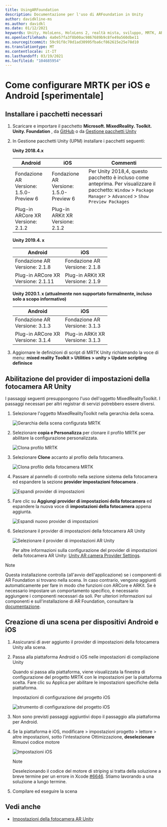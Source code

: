 ```yaml
---
title: UsingARFoundation
description: Documentazione per l'uso di ARFoundation in Unity
author: davidkline-ms
ms.author: davidkl
ms.date: 01/12/2021
keywords: Unity, HoloLens, HoloLens 2, realtà mista, sviluppo, MRTK, AR core, AR Kit
ms.openlocfilehash: 4a0e57fa3f8b00ac9867689b9c8fe49a560dbe11
ms.sourcegitcommit: 59c91f8c70d1ad30995fba6cf862615e25e78d10
ms.translationtype: MT
ms.contentlocale: it-IT
ms.lasthandoff: 03/19/2021
ms.locfileid: "104685954"
---
```

# <a name="how-to-configure-mrtk-for-ios-and-android-experimental"></a>Come configurare MRTK per iOS e Android [sperimentale]

## <a name="install-required-packages"></a>Installare i pacchetti necessari

1. Scaricare e importare il pacchetto **Microsoft. MixedReality. Toolkit. Unity. Foundation** , da [GitHub](https://github.com/microsoft/MixedRealityToolkit-Unity/releases/tag/v2.3.0) o da [Gestione pacchetti Unity](../../configuration/usingupm.md)

1. In Gestione pacchetti Unity (UPM) installare i pacchetti seguenti:

    **Unity 2018.4.x**

    | **Android** | **iOS** | Commenti |
    | --- | --- | --- |
    | Fondazione AR  <br/> Versione: 1.5.0-Preview 6 | Fondazione AR  <br/> Versione: 1.5.0-Preview 6 | Per Unity 2018,4, questo pacchetto è incluso come anteprima. Per visualizzare il pacchetto: `Window` > `Package Manager` > `Advanced` > `Show Preview Packages` |
    | Plug-in ARCore XR <br/> Versione: 2.1.2 | Plug-in ARKit XR <br/> Versione: 2.1.2 | |

    **Unity 2019.4. x**

    | **Android** | **iOS** |
    | --- | --- |
    | Fondazione AR  <br/> Versione: 2.1.8 |  Fondazione AR  <br/> Versione: 2.1.8 |
    | Plug-in ARCore XR <br/> Versione: 2.1.11 | Plug-in ARKit XR <br/> Versione: 2.1.9 |

    **Unity 2020.1. x (attualmente non supportato formalmente, incluso solo a scopo informativo)**

    | **Android** | **iOS** |
    | --- | --- |
    | Fondazione AR  <br/> Versione: 3.1.3 |  Fondazione AR  <br/> Versione: 3.1.3 |
    | Plug-in ARCore XR <br/> Versione: 3.1.4 | Plug-in ARKit XR <br/> Versione: 3.1.3 |

1. Aggiornare le definizioni di script di MRTK Unity richiamando la voce di menu: **mixed reality Toolkit > Utilities > unity > Update scripting definisce**

## <a name="enabling-the-unity-ar-camera-settings-provider"></a>Abilitazione del provider di impostazioni della fotocamera AR Unity

I passaggi seguenti presuppongono l'uso dell'oggetto MixedRealityToolkit. I passaggi necessari per altri registrar di servizi potrebbero essere diversi.

1. Selezionare l'oggetto MixedRealityToolkit nella gerarchia della scena.

    ![Gerarchia della scena configurata MRTK](../images/MRTK_ConfiguredHierarchy.png)

1. Selezionare **copia e Personalizza** per clonare il profilo MRTK per abilitare la configurazione personalizzata.

    ![Clona profilo MRTK](../images/camera-system/CloneProfileARFoundation.png)

1. Selezionare **Clone** accanto al profilo della fotocamera.

    ![Clona profilo della fotocamera MRTK](../images/camera-system/CloneCameraProfileARFoundation.png)

1. Passare al pannello di controllo nella sezione sistema della fotocamera ed espandere la sezione **provider impostazioni fotocamera** .

    ![Espandi provider di impostazioni](../images/camera-system/ExpandProviders.png)

1. Fare clic su **Aggiungi provider di impostazioni della fotocamera** ed espandere la nuova voce di **impostazioni della fotocamera** appena aggiunta.

    ![Espandi nuovo provider di impostazioni](../images/camera-system/ExpandNewProvider.png)

1. Selezionare il provider di impostazioni della fotocamera AR Unity

    ![Selezionare il provider di impostazioni AR Unity](../images/camera-system/SelectUnityArSettings.png)

    Per altre informazioni sulla configurazione del provider di impostazioni della fotocamera AR Unity: [Unity AR camera Provider Settings](../camera-system/unity-ar-camera-settings.md).

> [!NOTE]
> Questa installazione controlla (all'avvio dell'applicazione) se i componenti di AR Foundation si trovano nella scena. In caso contrario, vengono aggiunti automaticamente per fare in modo che funzioni con ARCore e ARKit.
> Se è necessario impostare un comportamento specifico, è necessario aggiungere i componenti necessari da soli.
> Per ulteriori informazioni sui componenti e sull'installazione di AR Foundation, consultare la [documentazione](https://docs.unity3d.com/Packages/com.unity.xr.arfoundation@2.2/manual/index.html#samples).

## <a name="building-a-scene-for-android-and-ios-devices"></a>Creazione di una scena per dispositivi Android e iOS

1. Assicurarsi di aver aggiunto il provider di impostazioni della fotocamera Unity alla scena.

1. Passa alla piattaforma Android o iOS nelle impostazioni di compilazione Unity

    Quando si passa alla piattaforma, viene visualizzata la finestra di configurazione del progetto MRTK con le impostazioni per la piattaforma scelta.  Fare clic su Applica per abilitare le impostazioni specifiche della piattaforma.

    Impostazioni di configurazione del progetto iOS

    ![strumento di configurazione del progetto iOS](../images/camera-system/MRTKProjectConfigurator.png)

1. Non sono previsti passaggi aggiuntivi dopo il passaggio alla piattaforma per Android.

1. Se la piattaforma è iOS, modificare > impostazioni progetto > lettore > altre impostazioni, sotto l'intestazione Ottimizzazione, **deselezionare** Rimuovi codice motore

    ![Impostazioni iOS](../images/camera-system/UncheckStripEngineCodeiOS.png)

    > [!NOTE]
    > Deselezionando il codice del motore di striping si tratta della soluzione a breve termine per un errore in Xcode [#6646](https://github.com/microsoft/MixedRealityToolkit-Unity/issues/6646).  Stiamo lavorando a una soluzione a lungo termine.

1. Compilare ed eseguire la scena

## <a name="see-also"></a>Vedi anche

- [Impostazioni della fotocamera AR Unity](../camera-system/unity-ar-camera-settings.md)
